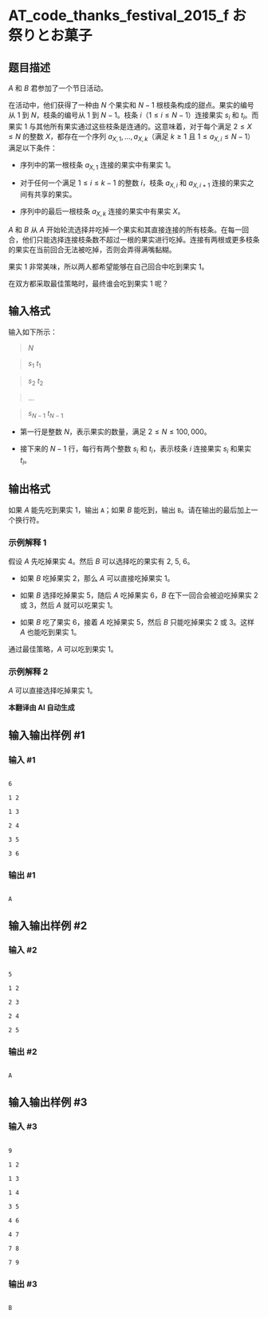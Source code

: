 # AT_code_thanks_festival_2015_f お祭りとお菓子

## 题目描述

$A$ 和 $B$ 君参加了一个节日活动。

在活动中，他们获得了一种由 $N$ 个果实和 $N-1$ 根枝条构成的甜点。果实的编号从 $1$ 到 $N$，枝条的编号从 $1$ 到 $N-1$。枝条 $i$（$1 \le i \le N-1$）连接果实 $s_i$ 和 $t_i$。而果实 $1$ 与其他所有果实通过这些枝条是连通的。这意味着，对于每个满足 $2 \le X \le N$ 的整数 $X$，都存在一个序列 $a_{X,1}, \ldots, a_{X,k}$（满足 $k \ge 1$ 且 $1 \le a_{X,i} \le N-1$）满足以下条件：

- 序列中的第一根枝条 $a_{X,1}$ 连接的果实中有果实 $1$。
- 对于任何一个满足 $1 \le i \le k-1$ 的整数 $i$，枝条 $a_{X,i}$ 和 $a_{X,i+1}$ 连接的果实之间有共享的果实。
- 序列中的最后一根枝条 $a_{X,k}$ 连接的果实中有果实 $X$。

$A$ 和 $B$ 从 $A$ 开始轮流选择并吃掉一个果实和其直接连接的所有枝条。在每一回合，他们只能选择连接枝条数不超过一根的果实进行吃掉。连接有两根或更多枝条的果实在当前回合无法被吃掉，否则会弄得满嘴黏糊。

果实 $1$ 非常美味，所以两人都希望能够在自己回合中吃到果实 $1$。

在双方都采取最佳策略时，最终谁会吃到果实 $1$ 呢？

## 输入格式

输入如下所示：

> $N$  
> $s_1$ $t_1$  
> $s_2$ $t_2$  
> ...  
> $s_{N-1}$ $t_{N-1}$

- 第一行是整数 $N$，表示果实的数量，满足 $2 \le N \le 100,000$。
- 接下来的 $N-1$ 行，每行有两个整数 $s_i$ 和 $t_i$，表示枝条 $i$ 连接果实 $s_i$ 和果实 $t_i$。

## 输出格式

如果 $A$ 能先吃到果实 $1$，输出 `A`；如果 $B$ 能吃到，输出 `B`。请在输出的最后加上一个换行符。

### 示例解释 1

假设 $A$ 先吃掉果实 $4$。然后 $B$ 可以选择吃的果实有 $2$, $5$, $6$。
- 如果 $B$ 吃掉果实 $2$，那么 $A$ 可以直接吃掉果实 $1$。
- 如果 $B$ 选择吃掉果实 $5$，随后 $A$ 吃掉果实 $6$，$B$ 在下一回合会被迫吃掉果实 $2$ 或 $3$，然后 $A$ 就可以吃果实 $1$。
- 如果 $B$ 吃了果实 $6$，接着 $A$ 吃掉果实 $5$，然后 $B$ 只能吃掉果实 $2$ 或 $3$。这样 $A$ 也能吃到果实 $1$。

通过最佳策略，$A$ 可以吃到果实 $1$。

### 示例解释 2

$A$ 可以直接选择吃掉果实 $1$。

 **本翻译由 AI 自动生成**

## 输入输出样例 #1

### 输入 #1

```
6
1 2
1 3
2 4
3 5
3 6
```

### 输出 #1

```
A
```

## 输入输出样例 #2

### 输入 #2

```
5
1 2
2 3
2 4
2 5
```

### 输出 #2

```
A
```

## 输入输出样例 #3

### 输入 #3

```
9
1 2
1 3
1 4
3 5
4 6
4 7
7 8
7 9
```

### 输出 #3

```
B
```